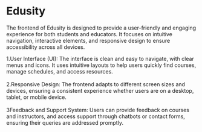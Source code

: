 # Edusity
The frontend of Edusity is designed to provide a user-friendly and engaging experience for both students and educators. It focuses on intuitive navigation, interactive elements, and responsive design to ensure accessibility across all devices.

1.User Interface (UI): The interface is clean and easy to navigate, with clear menus and icons. It uses intuitive layouts to help users quickly find courses, manage schedules, and access resources.<br>
<br>
2.Responsive Design: The frontend adapts to different screen sizes and devices, ensuring a consistent experience whether users are on a desktop, tablet, or mobile device.<br>
<br>
3Feedback and Support System: Users can provide feedback on courses and instructors, and access support through chatbots or contact forms, ensuring their queries are addressed promptly.
